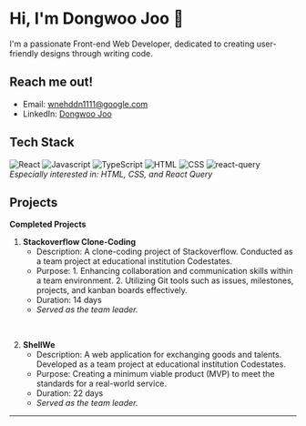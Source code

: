 # Hi, I'm Dongwoo Joo 👋
I'm a passionate Front-end Web Developer, dedicated to creating user-friendly designs through writing code.

## Reach me out!
- Email: [wnehddn1111@google.com](mailto:wnehddn1111@google.com)
- LinkedIn: [Dongwoo Joo](https://www.linkedin.com/in/dongwoo-joo-5a3252226/)

## Tech Stack
![React](https://img.shields.io/badge/-React-61DAFB?logo=react&logoColor=white&style=flat)
![Javascript](https://img.shields.io/badge/-JavaScript-F7DF1E?logo=javascript&logoColor=black&style=flat)
![TypeScript](https://img.shields.io/badge/-TypeScript-3178C6?logo=typescript&logoColor=white&style=flat)
![HTML](https://img.shields.io/badge/-HTML5-E34F26?logo=html5&logoColor=white&style=flat)
![CSS](https://img.shields.io/badge/-CSS3-1572B6?logo=css3&logoColor=white&style=flat)
![react-query](https://img.shields.io/badge/-React%20Query-000000?logo=react-query&logoColor=61DAFB&style=flat)
<br>
*Especially interested in: HTML, CSS, and React Query*

## Projects
**Completed Projects**
<br>

1. **Stackoverflow Clone-Coding**
   - Description: A clone-coding project of Stackoverflow. Conducted as a team project at educational institution Codestates.
   - Purpose: 1. Enhancing collaboration and communication skills within a team environment. 2. Utilizing Git tools such as issues, milestones, projects, and kanban boards effectively.
   - Duration: 14 days
   - *Served as the team leader.*
<br>

2. **ShellWe**
   - Description: A web application for exchanging goods and talents. Developed as a team project at educational institution Codestates.
   - Purpose: Creating a minimum viable product (MVP) to meet the standards for a real-world service.
   - Duration: 22 days
   - *Served as the team leader.*

---
